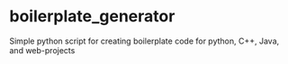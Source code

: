 # boilerplate_generator

Simple python script for creating boilerplate code for python, C++, Java, and web-projects

